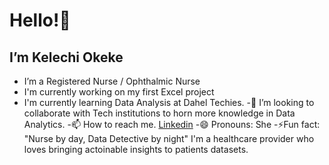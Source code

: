  # Hello!👋
 
 ## I’m Kelechi Okeke
 
- I’m a Registered Nurse / Ophthalmic Nurse
- I'm currently working on my first Excel project
- I'm currently learning Data Analysis at Dahel Techies.
-💞️ I’m looking to collaborate with Tech institutions to horn more knowledge in Data Analytics.
-📫 How to reach me. [Linkedin](3TMBVUTaNCG6G71BJjuw34rQqwAsE58cAMBteWw1zxD7) 
-😄 Pronouns: She
-⚡Fun fact: "Nurse by day, Data Detective by night" I'm a healthcare provider who loves bringing actoinable insights to patients datasets.


